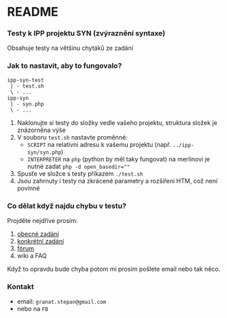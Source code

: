 # README #

### Testy k IPP projektu SYN (zvýraznění syntaxe) ###

Obsahuje testy na většinu chytáků ze zadání

### Jak to nastavit, aby to fungovalo? ###

```
ipp-syn-test
 | - test.sh
 \ - ...
ipp-syn
 | - syn.php
 \ - ...
```

1. Naklonujte si testy do složky vedle vašeho projektu, struktura složek je znázorněna výše
2. V souboru `test.sh` nastavte proměnné:
    * `SCRIPT` na relativni adresu k vašemu projektu (např. `../ipp-syn/syn.php`)
    * `INTERPRETER` na `php` (python by měl taky fungovat) na merlinovi je nutné zadat `php -d open_basedir=""`
3. Spusťe ve složce s testy příkazem `./test.sh`
4. Jsou zahrnuty i testy na zkrácené parametry a rozšíření HTM, což není povinné

### Co dělat když najdu chybu v testu? ###
Projděte nejdříve prosím:

1. [obecné zadání](https://wis.fit.vutbr.cz/FIT/st/course-files-st.php/course/IPP-IT/projects/2014-2015/Zadani/proj2015.pdf?cid=9999)
2. [konkrétní zadání](https://wis.fit.vutbr.cz/FIT/st/course-files-st.php/course/IPP-IT/projects/2014-2015/Zadani/syn.pdf?cid=9999)
3. [fórum](https://wis.fit.vutbr.cz/FIT/st/course-sl.php?id=561253)
4. wiki a FAQ

Když to opravdu bude chyba potom mi prosím pošlete email nebo tak něco.

### Kontakt ###

* email: `granat.stepan@gmail.com`
* nebo na `FB`